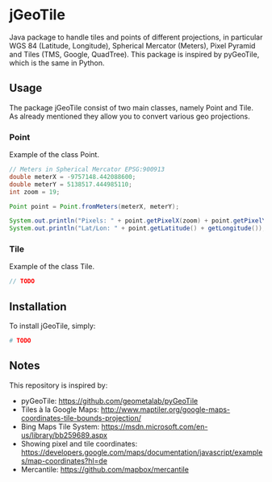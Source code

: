 # jGeoTile

Java package to handle tiles and points of different projections, in particular WGS 84 (Latitude, Longitude), Spherical Mercator (Meters), Pixel Pyramid and Tiles (TMS, Google, QuadTree). This package is inspired by pyGeoTile, which is the same in Python.

## Usage

The package jGeoTile consist of two main classes, namely Point and Tile.
As already mentioned they allow you to convert various geo projections.

### Point

Example of the class Point.

```java
// Meters in Spherical Mercator EPSG:900913
double meterX = -9757148.442088600;
double meterY = 5138517.444985110;
int zoom = 19;

Point point = Point.fromMeters(meterX, meterY);

System.out.println("Pixels: " + point.getPixelX(zoom) + point.getPixelY(zoom)); // Pixels:  (34430592, 49899136)
System.out.println("Lat/Lon: " + point.getLatitude() + getLongitude()); // Lat/Lon:  (41.84987190947754, -87.64995574951166)
```

### Tile

Example of the class Tile.

```java
// TODO
```

## Installation

To install jGeoTile, simply:

```bash
# TODO
```

## Notes

This repository is inspired by:

 - pyGeoTile: https://github.com/geometalab/pyGeoTile
 - Tiles à la Google Maps: http://www.maptiler.org/google-maps-coordinates-tile-bounds-projection/
 - Bing Maps Tile System: https://msdn.microsoft.com/en-us/library/bb259689.aspx
 - Showing pixel and tile coordinates: https://developers.google.com/maps/documentation/javascript/examples/map-coordinates?hl=de
 - Mercantile: https://github.com/mapbox/mercantile
